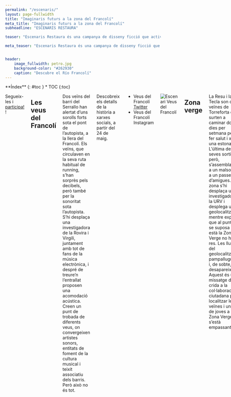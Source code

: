 ```yaml
---
permalink: "/escenaris/"
layout: page-fullwidth
title: "Imaginaris futurs a la zona del Francolí"
meta_title: "Imaginaris futurs a la zona del Francolí"
subheadline: "ESCENARIS RESTAURA"

teaser: "Escenaris Restaura és una campanya de disseny ficció que activa imaginaris de salut sobre com podrien ser l’àrea del Francolí al seu pas per Tarragona. Les veus del Francolí, Zona Verge i Les obres del Diable son tres relats transmedia que es difonen per Twitter i Instagram."

meta_teaser: "Escenaris Restaura és una campanya de disseny ficció que activa imaginaris de salut sobre com podrien ser l’àrea del Francolí al seu pas per Tarragona. Les veus del Francolí[1], Zona Verge[2] i Les obres del Diable[3] son tres relats transmedia que es difonen per Twitter i Instagram. Segueix-les i participa!"


header:
    image_fullwidth: petro.jpg
    background-color: "#262930"
    caption: "Descubre el Río Francolí"
---
```


<!--more-->

<div class="row">
<div class="medium-4 medium-push-8 columns" markdown="1">
<div class="panel radius" markdown="1">
**Índex**
{: #toc }
*  TOC
{:toc}
</div>
</div><!-- /.medium-4.columns -->



<div class="medium-8 medium-pull-4 columns" markdown="1">

Segueix-les i <a href="https://forms.office.com/Pages/ResponsePage.aspx?id=aykR84I-TkyCqajkA6QrEatLseDRAM5FsQ_t6wbWE9xUMDAwNEY0UDdET1lGMTQ2WDEwOVYzMkpGNS4u">participa!</a> !

## Les veus del Francolí
Dos veïns del barri del Serrallo han alertat d’uns sorolls forts sota el pont de l’autopista, a la llera del Francolí. Els veïns, que circulaven en la seva ruta habitual de running, s’han sorprès pels decibels, però també per la sonoritat sota l’autopista. S’hi desplaça una investigadora de la Rovira i Virgili, juntament amb tot de fans de la música electrònica, i despré de treure’n l’entrallat proposen una acomodació acústica. Creen un punt de trobada de diferents veus, on convergeixen artistes sonors, entitats de foment de la cultura musical i teixit associatiu dels barris. Però això no és tot. 

Descobreix els detalls de la història a xarxes socials, a partir del 24 de maig.

- Veus del Francolí [Twitter](https://twitter.com/home)
- Veus del Francolí Instagram

![Escenari Veus del Francolí](/restaura/images/escenaris/web_veus_duo.jpg)

## Zona verge
La Resu i la Tecla son dues veïnes de Torreforta que surten a caminar dos dies per setmana per a fer salut i xerrar una estona. L’última de les seves sortides, però, s’assembla més a un malson que a un passeig d’amigues. A la zona s’hi desplaça una investigadora de la URV i desplega un geolocalitzador mentre explica que al punt on se suposa que està la Zona Verge no hi ha res. Les llums del geolocalitzador pampalluguegen i, de sobte, tots desapareixen. Aquest és un missatge de crida a la col·laboració ciutadana per a localitzar les veïnes i un munt de joves a qui la Zona Verge s’està empassant. 

Descobreix la resta de la història, disponible el dilluns 27 de maig a les xarxes socials!

- Zona Verge [![Twitter/X](/restaura/assets/X_icon.svg)](https://twitter.com/home) 
- Zona Verge Instagram

![Escenari Zona Verge](/restaura/images/escenaris/web_verge_duo.jpg)

## Les Obres del Diable
Un turista alerta de la troballa d’ocells morts a la zona d’obres de millora del Pont del Diable. Dos jubilats del barri de Sant Pere i Sant Pau van a inspeccionar el fenòmen i troben conills i senglars morts, però queden sorpresos per la qualitat de les obres de millora dels accessos, el mobiliari urbà i la font d’aigua del pont. Al consistori ningú sap res d’aquestes obres, l’Ajuntament no les ha licitades. Des de l’arquebisbat confirmen el que tothom sospita: semblen obres del Diable. 

Descobreix els detalls de la història a xarxes socials, a partir del 29 de maig.

- Obres del Diable [Twitter](https://twitter.com/home)
- Obres del Diable Instagram

![Escenari Zona Verge](/restaura/images/escenaris/web_diable_duo.jpg)

## El Projecte
Seguint l’objectiu general de millora Salutogènica de l'Àrea Periurbana de Tarragona (Restaura), l’equip d’arquitectura i disseny es proposa el disseny d’una intervenció innovadora en una selecció de localitzacions, amb l’objectiu específic de millorar l’accessibilitat i facilitar-ne l’ús, de manera que augmentin els actius de salut de la població (objectiu 9 del Pla Restaura).

Després de la observació del terreny i tenint en compte les conclusions de la recerca prèvia, s’identifiquen els espais d’intervenció a la zona Francolí-Pont del Diable, i s’identifiquen també els següents temes de treball:
  - La manca de punts de trobada per a fomentar el teixit social
  - La predominància del so de les infrastructures de transport
  - La manca de punts d’avituallament i repòs (aigua, ombra i confort tèrmic)
  - La dificultat d’ubicar-se en l’entramat de camins i encreuaments amb vies de trànsit rodat
  - El paisatge ple de costures entre la natura i l’equipament industrial

Alguns dels *insights* observats tenen una intervenció inviable des de la realitat d'infraestructures industrials, de transport i de recursos econòmics disponibles, pel que la estratègia proposada és abordar-los des de la ficció. El brífing de les intervencions és concreta així:

> Dissenyar material gràfic i comunicatiu per tal d’oferir una **visualització** de l’emplaçament ideal al llindar de la utopia per a despertar en la ciutadania l’**imaginari d’ús** de l’**escenari preferible**, tal com es defineix al ` [Con de futurs](https://design-toolkit.recursos.uoc.edu/disseny-especulatiu/) ` de Joseph Voros Voros (2003), a partir de Henchey (1978).

El projecte s’ha concretat en una campanya de disseny ficció, que fa ús d’elements locals per a generar versemblança, i que inclou tres relats de ficció, articulats amb imatges creades amb intel·ligència artificial, que es difonen per les xarxes socials. Es fa ús de recursos distòpics per a millorar l’*engagement* del públic. La finalitat de presentar escenaris preferibles de disseny és la d’activar la possibilitat d’un canvi de paradigma que prioritzi la salut de les persones per davant de les infraestructures industrials i de transport.

Amb l’ús del qüestionari, mesurarem el potencial de canvi de les imatges generades, la disponibilitat de la població a participar d’aquest canvi, i els actius de salut relacionats amb els escenaris preferibles. També el biax distòpic que produeix l’ús de la IA a les imatges.

## Participa
La teva participació és molt important! Respon aquest qüestionari: son 5 minuts ;)

## Equip Escenaris Restaura
- Coordinació i direcció d’art: Elena Bartomeu
- Guió: Elena Bartomeu
- Imatges: Raúl Oliva i Salvador Huertas
- Audiovisuals: Oriol Ventura
- Recerca: Pau Solá-Morales, Josep Maria Solé, David Steegmann, Yolanda Pérez Albert, Raúl Oliva, Salvador Huertas, Oriol Ventura, Elena Bartomeu.



</div><!-- /.medium-8.columns -->
</div><!-- /.row -->

